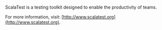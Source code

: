 ScalaTest is a testing toolkit designed to enable the productivity of teams.

For more information, visit: [http://www.scalatest.org](http://www.scalatest.org).

